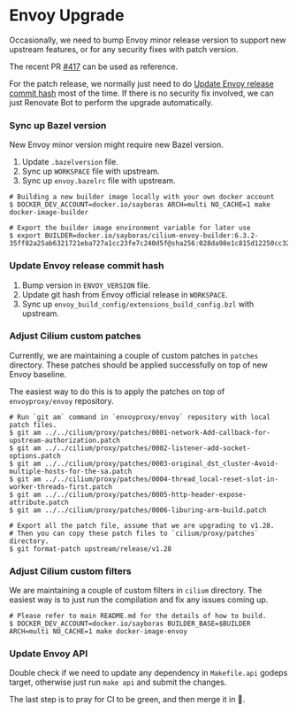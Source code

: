 # Envoy Upgrade

Occasionally, we need to bump Envoy minor release version to support new
upstream features, or for any security fixes with patch version.

The recent PR [#417](https://github.com/cilium/proxy/pull/417) can be used
as reference.

For the patch release, we normally just need to do [Update Envoy release commit hash](#update-envoy-release-commit-hash) most of the time.
If there is no security fix involved, we can just Renovate Bot to perform
the upgrade automatically.

### Sync up Bazel version

New Envoy minor version might require new Bazel version.

1. Update `.bazelversion` file.
2. Sync up `WORKSPACE` file with upstream.
3. Sync up `envoy.bazelrc` file with upstream.

```shell
# Building a new builder image locally with your own docker account
$ DOCKER_DEV_ACCOUNT=docker.io/sayboras ARCH=multi NO_CACHE=1 make docker-image-builder

# Export the builder image environment variable for later use
$ export BUILDER=docker.io/sayboras/cilium-envoy-builder:6.3.2-35ff82a25ab6321721eba727a1cc23fe7c240d5f@sha256:028da98e1c815d12250cc32327f3511016a859a027c0136d1ac7a4a178fbfe41
```

### Update Envoy release commit hash
1. Bump version in `ENVOY_VERSION` file.
2. Update git hash from Envoy official release in `WORKSPACE`.
3. Sync up `envoy_build_config/extensions_build_config.bzl` with upstream.

### Adjust Cilium custom patches

Currently, we are maintaining a couple of custom patches in `patches` directory.
These patches should be applied successfully on top of new Envoy baseline.

The easiest way to do this is to apply the patches on top of `envoyproxy/envoy` repository.

```shell
# Run `git am` command in `envoyproxy/envoy` repository with local patch files.
$ git am ../../cilium/proxy/patches/0001-network-Add-callback-for-upstream-authorization.patch
$ git am ../../cilium/proxy/patches/0002-listener-add-socket-options.patch
$ git am ../../cilium/proxy/patches/0003-original_dst_cluster-Avoid-multiple-hosts-for-the-sa.patch
$ git am ../../cilium/proxy/patches/0004-thread_local-reset-slot-in-worker-threads-first.patch
$ git am ../../cilium/proxy/patches/0005-http-header-expose-attribute.patch
$ git am ../../cilium/proxy/patches/0006-liburing-arm-build.patch

# Export all the patch file, assume that we are upgrading to v1.28.
# Then you can copy these patch files to `cilium/proxy/patches` directory.
$ git format-patch upstream/release/v1.28
```

### Adjust Cilium custom filters

We are maintaining a couple of custom filters in `cilium` directory. The
easiest way is to just run the compilation and fix any issues coming up.

```shell
# Please refer to main README.md for the details of how to build.
$ DOCKER_DEV_ACCOUNT=docker.io/sayboras BUILDER_BASE=$BUILDER ARCH=multi NO_CACHE=1 make docker-image-envoy
```

### Update Envoy API

Double check if we need to update any dependency in `Makefile.api` godeps target, otherwise
just run `make api` and submit the changes.

The last step is to pray for CI to be green, and then merge it in :pray:.
